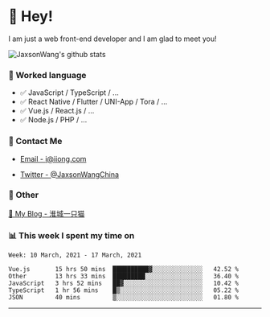 # 👋 Hey!

I am just a web front-end developer and I am glad to meet you!

![JaxsonWang's github stats](https://github-readme-stats.vercel.app/api?username=JaxsonWang&&show_icons=true&&title_color=1abc9c&&icon_color=1abc9c)


### 📝 Worked language

- ✅ JavaScript / TypeScript / ...
- ✅ React Native / Flutter / UNI-App / Tora / ...
- ✅ Vue.js / React.js / ...
- ✅ Node.js / PHP / ...

### 📮 Contact Me

- [Email - i@iiong.com](mailto:i@iiong.com)

- [Twitter - @JaxsonWangChina](https://twitter.com/JaxsonWangChina)

### 🤪 Other

[📌 My Blog - 淮城一只猫](https://iiong.com)

### 📊 This week I spent my time on

<!--START_SECTION:waka-->
```text
Week: 10 March, 2021 - 17 March, 2021

Vue.js       15 hrs 50 mins  ██████████▓░░░░░░░░░░░░░░   42.52 % 
Other        13 hrs 33 mins  █████████░░░░░░░░░░░░░░░░   36.40 % 
JavaScript   3 hrs 52 mins   ██▓░░░░░░░░░░░░░░░░░░░░░░   10.42 % 
TypeScript   1 hr 56 mins    █▒░░░░░░░░░░░░░░░░░░░░░░░   05.22 % 
JSON         40 mins         ▒░░░░░░░░░░░░░░░░░░░░░░░░   01.80 % 
```
<!--END_SECTION:waka-->

---
